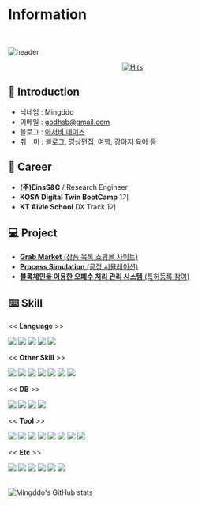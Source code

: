 <!--
**arominddo/arominddo** is a ✨ _special_ ✨ repository because its `README.md` (this file) appears on your GitHub profile.

Here are some ideas to get you started:

- 🔭 I’m currently working on ...
- 🌱 I’m currently learning ...
- 👯 I’m looking to collaborate on ...
- 🤔 I’m looking for help with ...
- 💬 Ask me about ...
- 📫 How to reach me: ...
- 😄 Pronouns: ...
- ⚡ Fun fact: ...
-->

# Information

<br/>

![header](https://capsule-render.vercel.app/api?type=waving&color=timeAuto&section=header&height=130&text=Hello+Mingddo&animation=blink&fontSize=80&fontAlignY=70&fontColor=f2f2f2&)



<div align="center">
  
[![Hits](https://hits.seeyoufarm.com/api/count/incr/badge.svg?url=https%3A%2F%2Fgithub.com%2Farominddo&count_bg=%23353866&title_bg=%23555555&icon=twoo.svg&icon_color=%23E7E7E7&title=Wellcome+Mingddo&edge_flat=false)](https://hits.seeyoufarm.com)

 </div>



## 🪪 Introduction
- 닉네임 : Mingddo
- 이메일 : [godhsb@gmail.com](godhsb@gmail.com)
- 블로그 : [아서비 데이즈](https://blog.naver.com/mingddomingddo)
- 취　미 : 블로그, 영상편집, 여행, 강아지 육아 등


## 📃 Career
- **(주)EinsS&C** / Research Engineer
- **KOSA Digital Twin BootCamp** 1기
- **KT Aivle School** DX Track 1기


## 💻 Project
- [**Grab Market** (상품 목록 쇼핑몰 사이트)](https://github.com/arominddo/Inflearn_full_stack_boot_camp)
- [**Process Simulation** (공정 시뮬레이션)]()
- [**블록체인을 이용한 오폐수 처리 관리 시스템** (특허등록 참여)](https://tb.kibo.or.kr/ktms/supplyTe/download.do?rbsIdx=110&idx=1020190012438&tag=2)   


## ⌨️ Skill
<!-- <a href="버튼을 눌렀을 때 이동할 링크" target="_blank"><img src="https://img.shields.io/badge/뱃지레이블-배경색?style=뱃지모양&logo=로고&logoColor=로고색상"/></a> -->

<div align="left">

<<  **Language**  >>
<br/>

<img src="https://img.shields.io/badge/C++-00599C?style=flat&logo=cplusplus&logoColor=white" />
<img src="https://img.shields.io/badge/Python-3776AB?style=flat&logo=python&logoColor=white"/>
<img src="https://img.shields.io/badge/JavaScript-F7DF1E?style=flat&logo=javascript&logoColor=gray"/>
<img src="https://img.shields.io/badge/Java-F2C924?style=flat&logo=openjdk&logoColor=white"/>
<img src="https://img.shields.io/badge/C%23-239120?style=flat&logo=csharp&logoColor=white"/>


<br/>

<< **Other Skill** >>
<br/>

<img src="https://img.shields.io/badge/React-61DAFB?style=flat&logo=react&logoColor=white" />
<img src="https://img.shields.io/badge/Node.js-339933?style=flat&logo=node.js&logoColor=white"/>
<img src="https://img.shields.io/badge/Sequelize-52B0E7?style=flat&logo=sequelize&logoColor=white"/>
<img src="https://img.shields.io/badge/SqlAlchemy-D0280B?style=flat&logo=sqlalchemy&logoColor=white"/>
<img src="https://img.shields.io/badge/TensorFlow-FF6F00?style=flat&logo=tensorflow&logoColor=white"/>
<img src="https://img.shields.io/badge/Pandas-150458?style=flat&logo=pandas&logoColor=white"/>
<img src="https://img.shields.io/badge/Unity-FFFFFF?style=flat&logo=unity&logoColor=black"/>


<br/>

<< **DB** >>
<br/>

<img src="https://img.shields.io/badge/PostgreSQL-4169E1?style=flat&logo=postgresql&logoColor=white"/>
<img src="https://img.shields.io/badge/MariaDB-003545?style=flat&logo=MariaDB&logoColor=white"/>
<img src="https://img.shields.io/badge/SQLite-003B57?style=flat&logo=sqlite&logoColor=white"/>
<img src="https://img.shields.io/badge/JSON-000000?style=flat&logo=json&logoColor=white"/>




<br/>

<< **Tool** >>
<br/>

<img src="https://img.shields.io/badge/Visual Studio-5C2D91?style=flat&logo=visualstudio&logoColor=white"/>
<img src="https://img.shields.io/badge/VS Code-007ACC?style=flat&logo=visualstudiocode&logoColor=white"/>
<img src="https://img.shields.io/badge/Jupyter-F37626?style=flat&logo=jupyter&logoColor=white"/>
<img src="https://img.shields.io/badge/Eclipse-2C2255?style=flat&logo=Eclipse&logoColor=white"/>
<img src="https://img.shields.io/badge/Docker-2496ED?style=flat&logo=docker&logoColor=white"/>
<img src="https://img.shields.io/badge/Git-F05032?style=flat&logo=git&logoColor=white"/>
<img src="https://img.shields.io/badge/GitHub-181717?style=flat&logo=GitHub&logoColor=white"/>
<img src="https://img.shields.io/badge/GitLab-FC6D26?style=flat&logo=GitLab&logoColor=white"/>


<br/>

<< **Etc** >>
<br/>

<img src="https://img.shields.io/badge/Microsoft Teams-6264A7?style=flat&logo=microsoftteams&logoColor=white"/>
<img src="https://img.shields.io/badge/Power BI-F2C811?style=flat&logo=powerbi&logoColor=white"/>
<img src="https://img.shields.io/badge/Notion-000000?style=flat&logo=Notion&logoColor=white"/>
<img src="https://img.shields.io/badge/Adobe XD-FF61F6?style=flat&logo=adobe xd&logoColor=white"/>
<img src="https://img.shields.io/badge/PowerPoint-B7472A?style=flat&logo=microsoftPowerPoint&logoColor=white"/>
<img src="https://img.shields.io/badge/Excel-217346?style=flat&logo=microsoftExcel&logoColor=white"/>



<!-- <img src="https://img.shields.io/badge/뱃지레이블-배경색?style=flat&logo=로고&logoColor=white"/> -->



<br/>
<br/>

![Mingddo's GitHub stats](https://github-readme-stats.vercel.app/api?username=arominddo&include_all_commits=true&show_icons=true&theme=radical&count_private=true)


</div>

